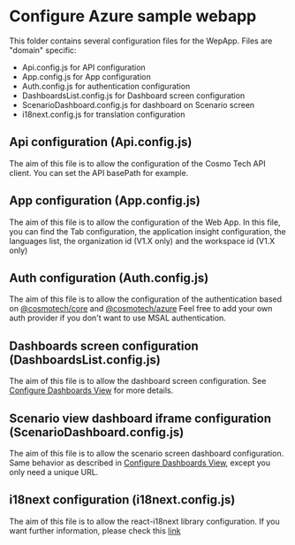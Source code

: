# Configure Azure sample webapp

This folder contains several configuration files for the WepApp.
Files are "domain" specific:
- Api.config.js for API configuration
- App.config.js for App configuration
- Auth.config.js for authentication configuration
- DashboardsList.config.js for Dashboard screen configuration
- ScenarioDashboard.config.js for dashboard on Scenario screen
- i18next.config.js for translation configuration


## Api configuration (Api.config.js)

The aim of this file is to allow the configuration of the Cosmo Tech API client.
You can set the API basePath for example.

## App configuration (App.config.js)

The aim of this file is to allow the configuration of the Web App.
In this file, you can find the Tab configuration, the application insight configuration, the languages list, the organization id (V1.X only) and the workspace id (V1.X only) 

## Auth configuration (Auth.config.js)

The aim of this file is to allow the configuration of the authentication based on [@cosmotech/core](https://www.npmjs.com/package/@cosmotech/core) and [@cosmotech/azure](https://www.npmjs.com/package/@cosmotech/azure)
Feel free to add your own auth provider if you don't want to use MSAL authentication.

## Dashboards screen configuration (DashboardsList.config.js)

The aim of this file is to allow the dashboard screen configuration.
See [Configure Dashboards View](https://github.com/Cosmo-Tech/azure-sample-webapp/tree/main/src/views/Dashboards) for more details.

## Scenario view dashboard iframe configuration (ScenarioDashboard.config.js)

The aim of this file is to allow the scenario screen dashboard configuration.
Same behavior as described in [Configure Dashboards View](https://github.com/Cosmo-Tech/azure-sample-webapp/tree/main/src/views/Dashboards), except you only need a unique URL.

## i18next configuration (i18next.config.js)
The aim of this file is to allow the react-i18next library configuration.
If you want further information, please check this [link](https://react.i18next.com/latest/using-with-hooks#configure-i-18-next)
